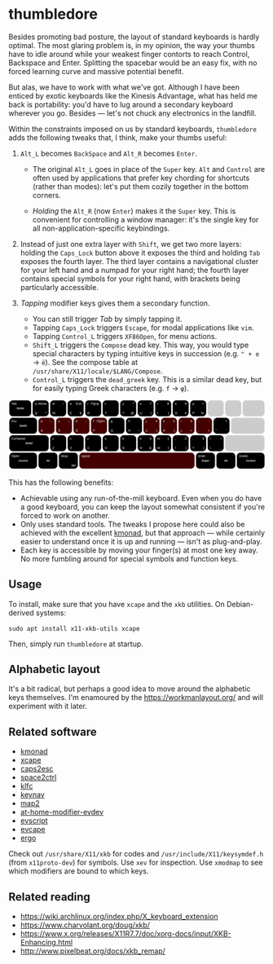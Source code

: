 # thumbledore

Besides promoting bad posture, the layout of standard keyboards is hardly optimal. The most glaring problem is, in my opinion, the way your thumbs have to idle around while your weakest finger contorts to reach Control, Backspace and Enter. Splitting the spacebar would be an easy fix, with no forced learning curve and massive potential benefit.

But alas, we have to work with what we've got. Although I have been enticed by exotic keyboards like the Kinesis Advantage, what has held me back is portability: you'd have to lug around a secondary keyboard wherever you go. Besides — let's not chuck any electronics in the landfill.

Within the constraints imposed on us by standard keyboards, `thumbledore` adds the following tweaks that, I think, make your thumbs useful:

1. `Alt_L` becomes `BackSpace` and `Alt_R` becomes `Enter`.

    - The original `Alt_L` goes in place of the `Super` key. `Alt` and `Control` are often used by applications that prefer key chording for shortcuts (rather than modes): let's put them cozily together in the bottom corners.

    - *Holding* the `Alt_R` (now `Enter`) makes it the `Super` key. This is convenient for controlling a window manager: it's the single key for all non-application-specific keybindings.

2. Instead of just one extra layer with `Shift`, we get two more layers: holding the `Caps_Lock` button above it exposes the third and holding `Tab` exposes the fourth layer. The third layer contains a navigational cluster for your left hand and a numpad for your right hand; the fourth layer contains special symbols for your right hand, with brackets being particularly accessible.

3. *Tapping* modifier keys gives them a secondary function.

    - You can still trigger *Tab* by simply tapping it.
    - Tapping `Caps_Lock` triggers `Escape`, for modal applications like `vim`.
    - Tapping `Control_L` triggers `XF86Open`, for menu actions.
    - `Shift_L` triggers the `Compose` dead key. This way, you would type special characters by typing intuitive keys in succession (e.g. `" + e` → `ë`). See the compose table at `/usr/share/X11/locale/$LANG/Compose`.
    - `Control_L` triggers the `dead_greek` key. This is a similar dead key, but for easily typing Greek characters (e.g. `f` → `φ`).

![The Thumbledore keyboard layout.](kb.svg)

This has the following benefits:

- Achievable using any run-of-the-mill keyboard. Even when you do have a good keyboard, you can keep the layout somewhat consistent if you're forced to work on another.
- Only uses standard tools. The tweaks I propose here could also be achieved with the excellent [kmonad](github.com/david-janssen/kmonad), but that approach — while certainly easier to understand once it is up and running — isn't as plug-and-play.
- Each key is accessible by moving your finger(s) at most one key away. No more fumbling around for special symbols and function keys.



## Usage

To install, make sure that you have `xcape` and the `xkb` utilities. On Debian-derived systems:

    sudo apt install x11-xkb-utils xcape

Then, simply run `thumbledore` at startup.


## Alphabetic layout

It's a bit radical, but perhaps a good idea to move around the alphabetic keys themselves. I'm enamoured by the <https://workmanlayout.org/> and will experiment with it later.


## Related software

- [kmonad](https://github.com/david-janssen/kmonad)
- [xcape](https://github.com/alols/xcape)
- [caps2esc](https://gitlab.com/interception/linux/plugins/caps2esc)
- [space2ctrl](https://github.com/r0adrunner/Space2Ctrl)
- [klfc](https://github.com/39aldo39/klfc)
- [keynav](https://www.semicomplete.com/projects/keynav/)
- [map2](https://github.com/shiro/map2)
- [at-home-modifier-evdev](https://gitlab.com/at-home-modifier/at-home-modifier-evdev)
- [evscript](https://github.com/unrelentingtech/evscript)
- [evcape](https://github.com/wbolster/evcape)
- [ergo](https://github.com/lcarsos/ergo)

Check out `/usr/share/X11/xkb` for codes and `/usr/include/X11/keysymdef.h` (from `x11proto-dev`) for symbols. Use `xev` for inspection. Use `xmodmap` to see which modifiers are bound to which keys.


## Related reading

- <https://wiki.archlinux.org/index.php/X_keyboard_extension>
- <https://www.charvolant.org/doug/xkb/>
- <https://www.x.org/releases/X11R7.7/doc/xorg-docs/input/XKB-Enhancing.html>
- <http://www.pixelbeat.org/docs/xkb_remap/>
